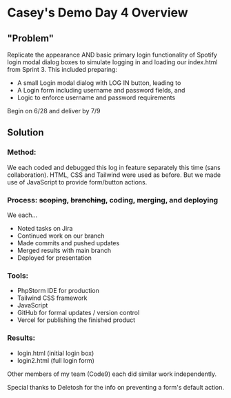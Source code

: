 # Casey's Demo Day 4 Overview

## "Problem"
Replicate the appearance AND basic primary login functionality of Spotify login modal 
dialog boxes to simulate logging in and loading our index.html from Sprint 3.  This included preparing:
  
- A small Login modal dialog with LOG IN button, leading to
- A Login form including username and password fields, and
- Logic to enforce username and password requirements
  
Begin on 6/28 and deliver by 7/9

## Solution
### Method:
We each coded and debugged this log in feature separately this time (sans collaboration).
HTML, CSS and Tailwind were used as before.  But we made use of JavaScript to provide form/button actions.

### Process: ~~scoping~~, ~~branching~~, coding, merging, and deploying
We each...

- Noted tasks on Jira
- Continued work on our branch
- Made commits and pushed updates
- Merged results with main branch
- Deployed for presentation

### Tools:
- PhpStorm IDE for production
- Tailwind CSS framework
- JavaScript
- GitHub for formal updates / version control
- Vercel for publishing the finished product

### Results:

- login.html (initial login box)
- login2.html (full login form)

Other members of my team (Code9) each did similar work independently.

Special thanks to Deletosh for the info on preventing a form's default action.
